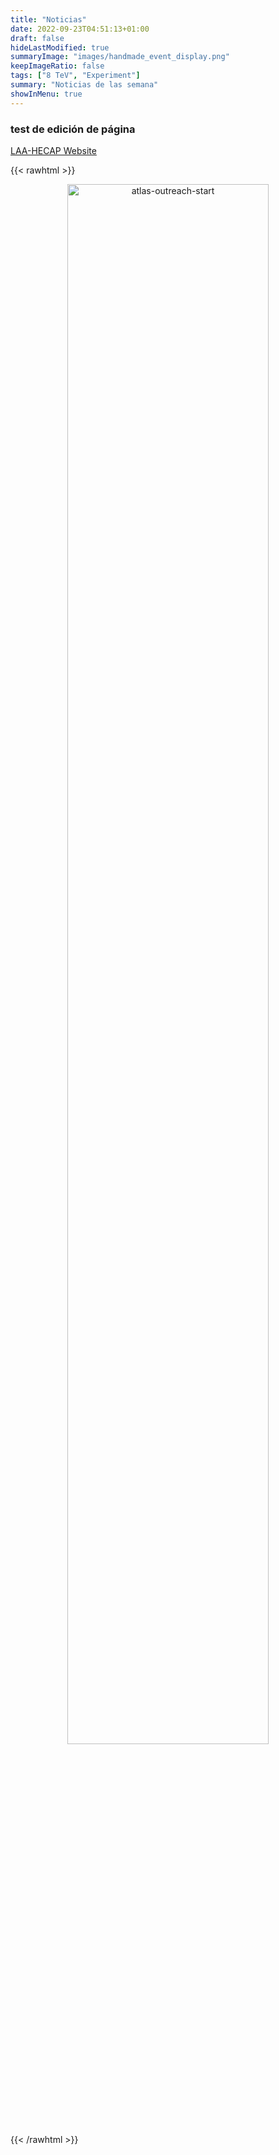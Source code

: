 ```yaml
---
title: "Noticias"
date: 2022-09-23T04:51:13+01:00
draft: false
hideLastModified: true
summaryImage: "images/handmade_event_display.png"
keepImageRatio: false
tags: ["8 TeV", "Experiment"]
summary: "Noticias de las semana"
showInMenu: true
---
```

### test de edición de página
[LAA-HECAP Website](https://www.ictp-saifr.org/laa-hecap/)

{{< rawhtml >}}
<script async src="https://www.ictp-saifr.org/wp-content/uploads/2021/12/banner2-2@172x.jpg"></script>

<CENTER>

<img src="https://www.ictp-saifr.org/wp-content/uploads/2021/12/banner2-2@172x.jpg" width="80%" alt="atlas-outreach-start">

</CENTER>
{{< /rawhtml >}}
